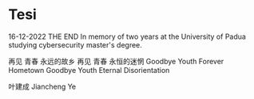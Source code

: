 # Tesi
16-12-2022
THE END 
In memory of two years at the University of Padua studying cybersecurity master's degree. 






再见 青春
永远的故乡
再见 青春
永恒的迷惘
Goodbye Youth
Forever Hometown
Goodbye Youth
Eternal Disorientation

叶建成 Jiancheng Ye
